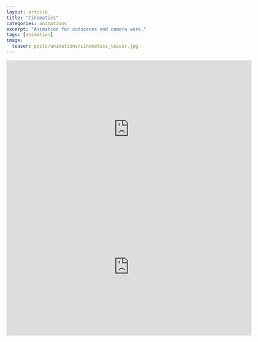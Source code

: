 ```yaml
---
layout: article
title: "Cinematics"
categories: animations
excerpt: "Animation for cutscenes and camera work."
tags: [animation]
image:
  teaser: posts/animations/cinematics_teaser.jpg
---
```


<iframe src="https://player.vimeo.com/video/346262176" width="640" height="360" frameborder="0" allow="autoplay; fullscreen" allowfullscreen></iframe>

<iframe src="https://player.vimeo.com/video/346262022" width="640" height="360" frameborder="0" allow="autoplay; fullscreen" allowfullscreen></iframe>

